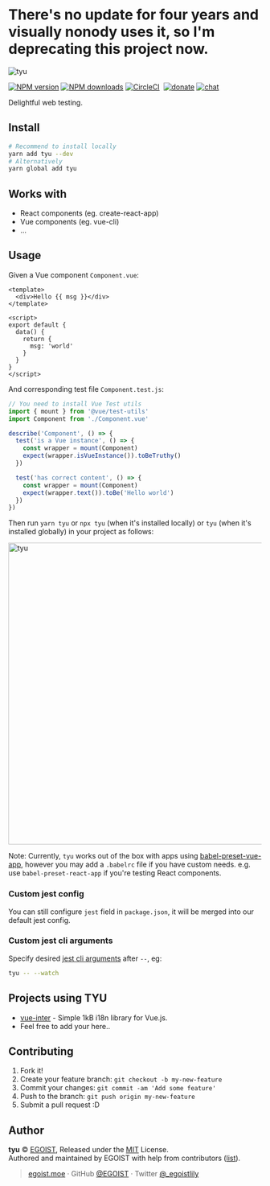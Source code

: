 # There's no update for four years and visually nonody uses it, so I'm deprecating this project now.


![tyu](https://user-images.githubusercontent.com/8784712/32615354-9059c466-c5aa-11e7-9d1d-bc403ec55a94.png)

[![NPM version](https://img.shields.io/npm/v/tyu.svg?style=flat)](https://npmjs.com/package/tyu) [![NPM downloads](https://img.shields.io/npm/dm/tyu.svg?style=flat)](https://npmjs.com/package/tyu) [![CircleCI](https://circleci.com/gh/egoist/tyu/tree/master.svg?style=shield)](https://circleci.com/gh/egoist/tyu/tree/master)  [![donate](https://img.shields.io/badge/$-donate-ff69b4.svg?maxAge=2592000&style=flat)](https://github.com/egoist/donate) [![chat](https://img.shields.io/badge/chat-on%20discord-7289DA.svg?style=flat)](https://chat.egoist.moe)

Delightful web testing.

## Install

```bash
# Recommend to install locally
yarn add tyu --dev
# Alternatively
yarn global add tyu
```

## Works with

- React components (eg. create-react-app)
- Vue components (eg. vue-cli)
- ...

## Usage

Given a Vue component `Component.vue`:

```vue
<template>
  <div>Hello {{ msg }}</div>
</template>

<script>
export default {
  data() {
    return {
      msg: 'world'
    }
  }
}
</script>
```

And corresponding test file `Component.test.js`:

```js
// You need to install Vue Test utils
import { mount } from '@vue/test-utils'
import Component from './Component.vue'

describe('Component', () => {
  test('is a Vue instance', () => {
    const wrapper = mount(Component)
    expect(wrapper.isVueInstance()).toBeTruthy()
  })

  test('has correct content', () => {
    const wrapper = mount(Component)
    expect(wrapper.text()).toBe('Hello world')
  })
})
```

Then run `yarn tyu` or `npx tyu` (when it's installed locally) or `tyu` (when it's installed globally) in your project as follows:

<img src="https://i.loli.net/2017/11/09/5a0479292f48f.png" alt="tyu" width="600">

Note: Currently, `tyu` works out of the box with apps using [babel-preset-vue-app](https://github.com/vuejs/babel-preset-vue-app), however you may add a `.babelrc` file if you have custom needs. e.g. use `babel-preset-react-app` if you're testing React components.

### Custom jest config

You can still configure `jest` field in `package.json`, it will be merged into our default jest config.

### Custom jest cli arguments

Specify desired [jest cli arguments](https://facebook.github.io/jest/docs/en/cli.html) after `--`, eg:

```bash
tyu -- --watch
```

## Projects using TYU

- [vue-inter](https://github.com/egoist/vue-inter) - Simple 1kB i18n library for Vue.js.
- Feel free to add your here..

## Contributing

1. Fork it!
2. Create your feature branch: `git checkout -b my-new-feature`
3. Commit your changes: `git commit -am 'Add some feature'`
4. Push to the branch: `git push origin my-new-feature`
5. Submit a pull request :D


## Author

**tyu** © [EGOIST](https://github.com/egoist), Released under the [MIT](./LICENSE) License.<br>
Authored and maintained by EGOIST with help from contributors ([list](https://github.com/egoist/tyu/contributors)).

> [egoist.moe](https://egoist.moe) · GitHub [@EGOIST](https://github.com/egoist) · Twitter [@_egoistlily](https://twitter.com/_egoistlily)
